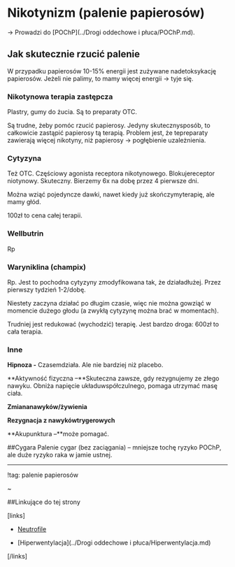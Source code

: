 # Nikotynizm (palenie papierosów)

→ Prowadzi do [POChP](../Drogi oddechowe i płuca/POChP.md).



## Jak skutecznie rzucić palenie

W przypadku papierosów 10-15% energii jest zużywane nadetoksykację papierosów. Jeżeli nie palimy, to mamy więcej energii → tyje się.



### Nikotynowa terapia zastępcza

Plastry, gumy do żucia. Są to preparaty OTC.

Są trudne, żeby pomóc rzucić papierosy. Jedyny skutecznysposób, to całkowicie zastąpić papierosy tą terapią. Problem jest, że tepreparaty zawierają więcej nikotyny, niż papierosy → pogłębienie uzależnienia.



### Cytyzyna

Też OTC. Częściowy agonista receptora nikotynowego. Blokujereceptor niotynowy. Skuteczny. Bierzemy 6x na dobę przez 4 pierwsze dni.

Można wziąć pojedyncze dawki, nawet kiedy już skończymyterapię, ale mamy głód.

100zł to cena całej terapii.



### Wellbutrin

Rp



### Waryniklina (champix)

Rp. Jest to pochodna cytyzyny zmodyfikowana tak, że działadłużej. Przez pierwszy tydzień 1-2/dobę.

Niestety zaczyna działać po długim czasie, więc nie można gowziąć w momencie dużego głodu (a zwykłą cytyzynę można brać w momentach).

Trudniej jest redukować (wychodzić) terapię. Jest bardzo droga: 600zł to cała terapia.



### Inne

**Hipnoza -** Czasemdziała. Ale nie bardziej niż placebo.

**Aktywność fizyczna –**Skuteczna zawsze, gdy rezygnujemy ze złego nawyku. Obniża napięcie układuwspółczulnego, pomaga utrzymać masę ciała.

**Zmiananawyków/żywienia**

**Rezygnacja z nawykówtrygerowych**

**Akupunktura –**może pomagać.



##Cygara
Palenie cygar (bez zaciągania) – mniejsze tochę ryzyko POChP, ale duże ryzyko raka w jamie ustnej.


***

!tag: palenie papierosów

~



##Linkujące do tej strony

[links]

- [Neutrofile](../../Badania/Laboratoryjne/Neutrofile.md)

- [Hiperwentylacja](../Drogi oddechowe i płuca/Hiperwentylacja.md)


[/links]

